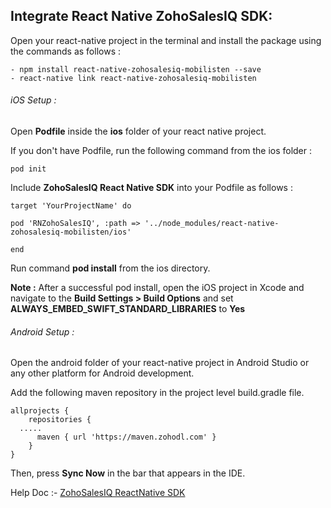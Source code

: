## Integrate React Native ZohoSalesIQ SDK:

Open your react-native project in the terminal and install the package using the commands as follows :

    - npm install react-native-zohosalesiq-mobilisten --save
    - react-native link react-native-zohosalesiq-mobilisten

###### iOS Setup :

Open **Podfile** inside the **ios** folder of your react native project.

If you don't have Podfile, run the following command from the ios folder :

```
pod init
```

Include **ZohoSalesIQ React Native SDK** into your Podfile as follows :

```
target 'YourProjectName' do

pod 'RNZohoSalesIQ', :path => '../node_modules/react-native-zohosalesiq-mobilisten/ios'

end
```

Run command **pod install** from the ios directory.

**Note :**
After a successful pod install, open the iOS project in Xcode and navigate to the **Build Settings > Build Options** and set **ALWAYS_EMBED_SWIFT_STANDARD_LIBRARIES** to **Yes**

###### Android Setup :

Open the android folder of your react-native project in Android Studio or any other platform for Android development.

Add the following maven repository in the project level build.gradle file.

```
allprojects {
    repositories {
  .....
      maven { url 'https://maven.zohodl.com' }
    }
}
```

Then, press **Sync Now** in the bar that appears in the IDE.


Help Doc :- [ZohoSalesIQ ReactNative SDK](https://www.zoho.com/salesiq/help/developer-section/android-sdk-overview.html)
